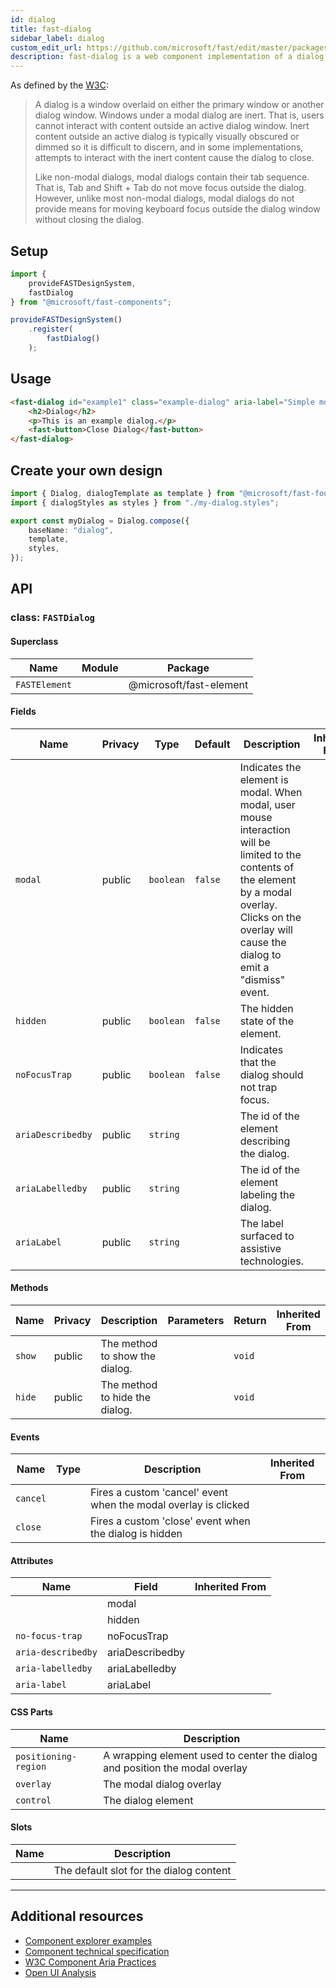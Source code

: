 ```yaml
---
id: dialog
title: fast-dialog
sidebar_label: dialog
custom_edit_url: https://github.com/microsoft/fast/edit/master/packages/web-components/fast-foundation/src/dialog/README.md
description: fast-dialog is a web component implementation of a dialog.
---
```


As defined by the [W3C](https://w3c.github.io/aria-practices/#dialog_modal):

> A dialog is a window overlaid on either the primary window or another dialog window. Windows under a modal dialog are inert. That is, users cannot interact with content outside an active dialog window. Inert content outside an active dialog is typically visually obscured or dimmed so it is difficult to discern, and in some implementations, attempts to interact with the inert content cause the dialog to close.
>
> Like non-modal dialogs, modal dialogs contain their tab sequence. That is, Tab and Shift + Tab do not move focus outside the dialog. However, unlike most non-modal dialogs, modal dialogs do not provide means for moving keyboard focus outside the dialog window without closing the dialog.

## Setup

```ts
import {
    provideFASTDesignSystem,
    fastDialog
} from "@microsoft/fast-components";

provideFASTDesignSystem()
    .register(
        fastDialog()
    );
```

## Usage

```html
<fast-dialog id="example1" class="example-dialog" aria-label="Simple modal dialog" modal="true" hidden>
    <h2>Dialog</h2>
    <p>This is an example dialog.</p>
    <fast-button>Close Dialog</fast-button>
</fast-dialog>
```

## Create your own design

```ts
import { Dialog, dialogTemplate as template } from "@microsoft/fast-foundation";
import { dialogStyles as styles } from "./my-dialog.styles";

export const myDialog = Dialog.compose({
    baseName: "dialog",
    template,
    styles,
});
```

## API



### class: `FASTDialog`

#### Superclass

| Name          | Module | Package                 |
| ------------- | ------ | ----------------------- |
| `FASTElement` |        | @microsoft/fast-element |

#### Fields

| Name              | Privacy | Type      | Default | Description                                                                                                                                                                                                  | Inherited From |
| ----------------- | ------- | --------- | ------- | ------------------------------------------------------------------------------------------------------------------------------------------------------------------------------------------------------------ | -------------- |
| `modal`           | public  | `boolean` | `false` | Indicates the element is modal. When modal, user mouse interaction will be limited to the contents of the element by a modal overlay. Clicks on the overlay will cause the dialog to emit a "dismiss" event. |                |
| `hidden`          | public  | `boolean` | `false` | The hidden state of the element.                                                                                                                                                                             |                |
| `noFocusTrap`     | public  | `boolean` | `false` | Indicates that the dialog should not trap focus.                                                                                                                                                             |                |
| `ariaDescribedby` | public  | `string`  |         | The id of the element describing the dialog.                                                                                                                                                                 |                |
| `ariaLabelledby`  | public  | `string`  |         | The id of the element labeling the dialog.                                                                                                                                                                   |                |
| `ariaLabel`       | public  | `string`  |         | The label surfaced to assistive technologies.                                                                                                                                                                |                |

#### Methods

| Name   | Privacy | Description                    | Parameters | Return | Inherited From |
| ------ | ------- | ------------------------------ | ---------- | ------ | -------------- |
| `show` | public  | The method to show the dialog. |            | `void` |                |
| `hide` | public  | The method to hide the dialog. |            | `void` |                |

#### Events

| Name     | Type | Description                                                     | Inherited From |
| -------- | ---- | --------------------------------------------------------------- | -------------- |
| `cancel` |      | Fires a custom 'cancel' event when the modal overlay is clicked |                |
| `close`  |      | Fires a custom 'close' event when the dialog is hidden          |                |

#### Attributes

| Name               | Field           | Inherited From |
| ------------------ | --------------- | -------------- |
|                    | modal           |                |
|                    | hidden          |                |
| `no-focus-trap`    | noFocusTrap     |                |
| `aria-describedby` | ariaDescribedby |                |
| `aria-labelledby`  | ariaLabelledby  |                |
| `aria-label`       | ariaLabel       |                |

#### CSS Parts

| Name                 | Description                                                                 |
| -------------------- | --------------------------------------------------------------------------- |
| `positioning-region` | A wrapping element used to center the dialog and position the modal overlay |
| `overlay`            | The modal dialog overlay                                                    |
| `control`            | The dialog element                                                          |

#### Slots

| Name | Description                             |
| ---- | --------------------------------------- |
|      | The default slot for the dialog content |

<hr/>


## Additional resources

* [Component explorer examples](https://explore.fast.design/components/fast-dialog)
* [Component technical specification](https://github.com/microsoft/fast/blob/master/packages/web-components/fast-foundation/src/dialog/dialog.spec.md)
* [W3C Component Aria Practices](https://w3c.github.io/aria-practices/#dialog_modal)
* [Open UI Analysis](https://open-ui.org/components/dialog.research)